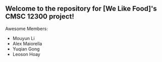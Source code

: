 ## Welcome to the repository for [We Like Food]'s CMSC 12300 project!

Awesome Members:
* Mouyun Li
* Alex Maiorella
* Yuqian Gong
* Leoson Hoay
